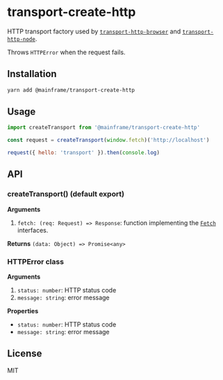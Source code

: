 # transport-create-http

HTTP transport factory used by [`transport-http-browser`]('../transport-http-browser') and [`transport-http-node`]('../transport-http-node').

Throws `HTTPError` when the request fails.

## Installation

```sh
yarn add @mainframe/transport-create-http
```

## Usage

```js
import createTransport from '@mainframe/transport-create-http'

const request = createTransport(window.fetch)('http://localhost')

request({ hello: 'transport' }).then(console.log)
```

## API

### createTransport() (default export)

**Arguments**

1.  `fetch: (req: Request) => Response`: function implementing the [`Fetch`](https://developer.mozilla.org/en-US/docs/Web/API/Fetch_API) interfaces.

**Returns** `(data: Object) => Promise<any>`

### HTTPError class

**Arguments**

1.  `status: number`: HTTP status code
1.  `message: string`: error message

**Properties**

- `status: number`: HTTP status code
- `message: string`: error message

## License

MIT
